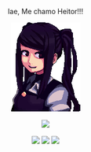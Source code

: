 <div align="center">
   <p>Iae, Me chamo Heitor!!!</p>
</div>
<div align="center">
  <img src="Jill.png" alt="Jill">
</div>
    
<p align="center">
  <img src="https://github-profile-trophy.vercel.app/?username=Keniche46&theme=dracula&row=2&no-bg=true&column=3&margin-w=15&margin-h=15" />
</p>
<div align="center">
   
   ![](https://github-readme-stats.vercel.app/api?username=Keniche46&theme=dracula&row_border=false&include_all_commits=false&count_private=false)
   ![](https://github-readme-stats.vercel.app/api/top-langs/?username=Keniche46&theme=dracula&row_border=false&include_all_commits=false&count_private=false&layout=compact)
   ![](https://github-readme-streak-stats.herokuapp.com/?user=Keniche46&theme=dracula&row_border=false)<br/>
   
</div>
